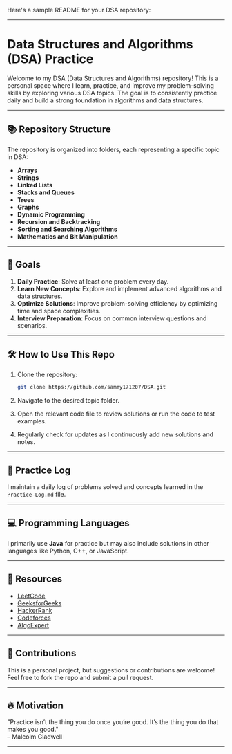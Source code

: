 Here's a sample README for your DSA repository: 

---

# Data Structures and Algorithms (DSA) Practice

Welcome to my DSA (Data Structures and Algorithms) repository! This is a personal space where I learn, practice, and improve my problem-solving skills by exploring various DSA topics. The goal is to consistently practice daily and build a strong foundation in algorithms and data structures.

---

## 📚 Repository Structure

The repository is organized into folders, each representing a specific topic in DSA:

- **Arrays**  
- **Strings**  
- **Linked Lists**  
- **Stacks and Queues**  
- **Trees**  
- **Graphs**  
- **Dynamic Programming**  
- **Recursion and Backtracking**  
- **Sorting and Searching Algorithms**  
- **Mathematics and Bit Manipulation**  

---

## 🚀 Goals

1. **Daily Practice**: Solve at least one problem every day.  
2. **Learn New Concepts**: Explore and implement advanced algorithms and data structures.  
3. **Optimize Solutions**: Improve problem-solving efficiency by optimizing time and space complexities.  
4. **Interview Preparation**: Focus on common interview questions and scenarios.

---

## 🛠️ How to Use This Repo

1. Clone the repository:  
   ```bash
   git clone https://github.com/sammy171207/DSA.git
   ```

2. Navigate to the desired topic folder.

3. Open the relevant code file to review solutions or run the code to test examples.

4. Regularly check for updates as I continuously add new solutions and notes.

---

## 📝 Practice Log

I maintain a daily log of problems solved and concepts learned in the `Practice-Log.md` file.

---

## 💻 Programming Languages

I primarily use **Java** for practice but may also include solutions in other languages like Python, C++, or JavaScript.

---

## 🌟 Resources

- [LeetCode](https://leetcode.com/)  
- [GeeksforGeeks](https://www.geeksforgeeks.org/)  
- [HackerRank](https://www.hackerrank.com/)  
- [Codeforces](https://codeforces.com/)  
- [AlgoExpert](https://www.algoexpert.io/)

---

## 🙌 Contributions

This is a personal project, but suggestions or contributions are welcome! Feel free to fork the repo and submit a pull request.

---

## 🔥 Motivation

"Practice isn’t the thing you do once you’re good. It’s the thing you do that makes you good."  
– Malcolm Gladwell

---


